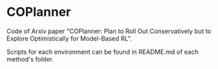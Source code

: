 # COPlanner

Code of Arxiv paper "COPlanner: Plan to Roll Out Conservatively but to Explore Optimistically for Model-Based RL".

Scripts for each environment can be found in README.md of each method's folder.
